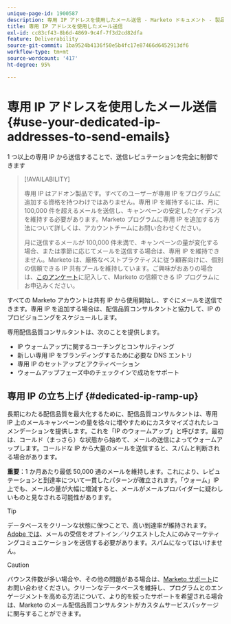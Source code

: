 ```yaml
---
unique-page-id: 1900587
description: 専用 IP アドレスを使用したメール送信 - Marketo ドキュメント - 製品ドキュメント
title: 専用 IP アドレスを使用したメール送信
exl-id: cc83cf43-8b6d-4869-9c4f-7f3d2cd82dfa
feature: Deliverability
source-git-commit: 1ba9524b4136f50e5b4fc17e87466d6452913df6
workflow-type: tm+mt
source-wordcount: '417'
ht-degree: 95%

---
```


# 専用 IP アドレスを使用したメール送信 {#use-your-dedicated-ip-addresses-to-send-emails}

1 つ以上の専用 IP から送信することで、送信レピュテーションを完全に制御できます

>[!AVAILABILITY]
>
>専用 IP はアドオン製品です。すべてのユーザーが専用 IP をプログラムに追加する資格を持つわけではありません。専用 IP を維持するには、月に 100,000 件を超えるメールを送信し、キャンペーンの安定したケイデンスを維持する必要があります。Marketo プログラムに専用 IP を追加する方法について詳しくは、アカウントチームにお問い合わせください。
>
>月に送信するメールが 100,000 件未満で、キャンペーンの量が変化する場合、または季節に応じてメールを送信する場合は、専用 IP を維持できません。Marketo は、厳格なベストプラクティスに従う顧客向けに、個別の信頼できる IP 共有プールを維持しています。ご興味がおありの場合は、[このアンケート](https://na-sjg.marketo.com/lp/marketoprivacydemo/Trusted-IP-Sending-Range-Program.html)に記入して、Marketo の信頼できる IP プログラムにお申込みください。

すべての Marketo アカウントは共有 IP から使用開始し、すぐにメールを送信できます。専用 IP を追加する場合は、配信品質コンサルタントと協力して、IP のプロビジョニングをスケジュールします。

専用配信品質コンサルタントは、次のことを提供します。

* IP ウォームアップに関するコーチングとコンサルティング
* 新しい専用 IP をブランディングするために必要な DNS エントリ
* 専用 IP のセットアップとアクティベーション
* ウォームアップフェーズ中のチェックインで成功をサポート

## 専用 IP の立ち上げ {#dedicated-ip-ramp-up}

長期にわたる配信品質を最大化するために、配信品質コンサルタントは、専用 IP 上のメールキャンペーンの量を徐々に増やすためにカスタマイズされたレコメンデーションを提供します。これを「IP のウォームアップ」と呼びます。最初は、コールド（まっさら）な状態から始めて、メールの送信によってウォームアップします。コールドな IP から大量のメールを送信すると、スパムと判断される場合があります。

**重要**：1 か月あたり最低 50,000 通のメールを維持します。これにより、レピュテーションと到達率について一貫したパターンが確立されます。「ウォーム」IP 上でも、メールの量が大幅に増減すると、メールがメールプロバイダーに疑わしいものと見なされる可能性があります。

>[!TIP]
>
>データベースをクリーンな状態に保つことで、高い到達率が維持されます。[Adobe では](https://www.adobe.com/jp/legal/terms/aup.html)、メールの受信をオプトイン／リクエストした人にのみマーケティングコミュニケーションを送信する必要があります。スパムになってはいけません。

>[!CAUTION]
>
>バウンス件数が多い場合や、その他の問題がある場合は、[Marketo サポート](https://nation.marketo.com/t5/Support/ct-p/Support)にお問い合わせください。クリーンなデータベースを維持し、プログラムとのエンゲージメントを高める方法について、より的を絞ったサポートを希望される場合は、Marketo のメール配信品質コンサルタントがカスタムサービスパッケージに関与することができます。
